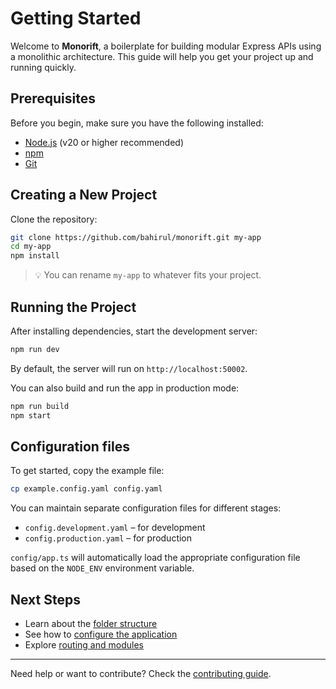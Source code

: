 # Getting Started

Welcome to **Monorift**, a boilerplate for building modular Express APIs using a monolithic architecture. This guide will help you get your project up and running quickly.

## Prerequisites

Before you begin, make sure you have the following installed:

- [Node.js](https://nodejs.org/) (v20 or higher recommended)
- [npm](https://www.npmjs.com/)
- [Git](https://git-scm.com/)

## Creating a New Project

Clone the repository:

```bash
git clone https://github.com/bahirul/monorift.git my-app
cd my-app
npm install
```

> 💡 You can rename `my-app` to whatever fits your project.

## Running the Project

After installing dependencies, start the development server:

```bash
npm run dev
```

By default, the server will run on `http://localhost:50002`.

You can also build and run the app in production mode:

```bash
npm run build
npm start
```

## Configuration files

To get started, copy the example file:

```bash
cp example.config.yaml config.yaml
```

You can maintain separate configuration files for different stages:
- `config.development.yaml` – for development
- `config.production.yaml` – for production

`config/app.ts` will automatically load the appropriate configuration file based on the `NODE_ENV` environment variable.

## Next Steps

- Learn about the [folder structure](folder-structure.md)
- See how to [configure the application](configuration.md)
- Explore [routing and modules](routing.md)

---

Need help or want to contribute? Check the [contributing guide](contributing.md).